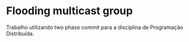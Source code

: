 # Flooding multicast group
Trabalho utilizando two phase commit para a disciplina de Programação Distribuída.

